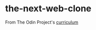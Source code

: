 # the-next-web-clone
From The Odin Project's [curriculum](https://www.theodinproject.com/courses/html-and-css/lessons/building-with-responsive-design)
